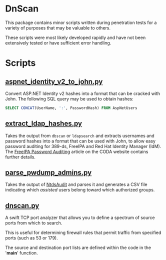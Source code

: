 # DnScan

This package contains minor scripts written during penetration tests for a variety of purposes that may be valuable to others.

These scripts were most likely developed rapidly and have not been extensively tested or have sufficient error handling.


# Scripts

## [aspnet_identity_v2_to_john.py](aspnet_identity_v2_to_john.py)

Convert ASP.NET Identity v2 hashes into a format that can be cracked with John. The following SQL query may be used to obtain hashes:

```sql
SELECT CONCAT(UserName, ':', PasswordHash) FROM AspNetUsers
```

## [extract_ldap_hashes.py](extract_ldap_hashes.py)

Takes the output from `dbscan` or `ldapsearch` and extracts usernames and password hashes into a format that can be used with John, to allow easy password auditing for 389-ds, FreeIPA and Red Hat Identity Manager (IdM). The [FreeIPA Password Auditing](https://www.codasecurity.co.uk/articles/freeipa-password-auditing/) article on the CODA website contains further details.

## [parse_pwdump_admins.py](parse_pwdump_admins.py)

Takes the output of [NtdsAudit](https://github.com/Dionach/NtdsAudit) and parses it and generates a CSV file indicating which *assisted* users belong toward which authorized groups.

## [dnscan.py](dnscan.py)

A swift TCP port analyzer that allows you to define a spectrum of source ports from which to search.

This is useful for determining firewall rules that permit traffic from specified ports (such as 53 or 179).

The source and destination port lists are defined within the code in the '__main__' function.


